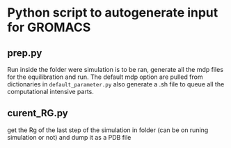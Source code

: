 # Python script to autogenerate input for GROMACS
## prep.py
Run inside the folder were simulation is to be ran, 
generate all the mdp files for the equilibration and run.
The default mdp option are pulled from dictionaries in 
```default_parameter.py```
also generate a .sh file to queue all the computational intensive parts.
## curent_RG.py
get the Rg of the last step of the simulation in folder (can be on runing simulation or not) 
and dump it as a PDB file
